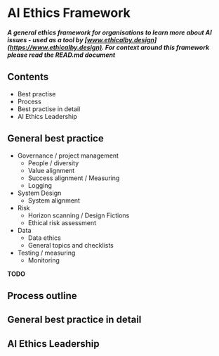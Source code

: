 # AI Ethics Framework

***A general ethics framework for organisations to learn more about AI issues - used as a tool by [www.ethicalby.design](https://www.ethicalby.design). For context around this framework please read the READ.md document***

## Contents
- Best practise
- Process
- Best practise in detail
- AI Ethics Leadership


## General best practice

- Governance / project management
  - People / diversity
  - Value alignment
  - Success alignment / Measuring 
  - Logging
- System Design
  - System alignment
- Risk
  - Horizon scanning / Design Fictions
  - Ethical risk assessment
- Data
  - Data ethics
  - General topics and checklists
- Testing / measuring
  - Monitoring
  
  
**TODO** 
## Process outline

## General best practice in detail

## AI Ethics Leadership

